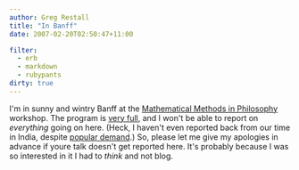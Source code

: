 ```yaml
---
author: Greg Restall
title: "In Banff"
date: 2007-02-20T02:50:47+11:00

filter:
  - erb
  - markdown
  - rubypants
dirty: true
---
```


I'm in sunny and wintry Banff at the [Mathematical Methods in Philosophy](http://www.pims.math.ca/birs/birspages.php?task=displayevent&event_id=07w5060) workshop.  The program is [very full](http://www.pims.math.ca/birs/workshops/2007/07w5060/Programme07w5060.pdf), and I won't be able to report on *everything* going on here.  (Heck, I haven't even reported back from our time in India, despite [popular demand](http://consequently.org/news/2006/12/19/off_to_india/).)  So, please let me give my apologies in advance if youre talk doesn't get reported here.  It's probably because I was so interested in it I had to *think* and not blog.


